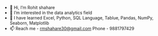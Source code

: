 - 👋 Hi, I’m Rohit shahare
- 👀 I’m interested in the data analytics field 
- 🌱 I have learned Excel, Python, SQL Language, Tablue, Pandas, NumPy, Seaborn, Matplotlib
- 📫 Reach me - rmshahare30@gmail.com
     Phone - 9881797429




<!---
Rohitshahare/Rohitshahare is a ✨ special ✨ repository because its `README.md` (this file) appears on your GitHub profile.
You can click the Preview link to take a look at your changes.
--->

